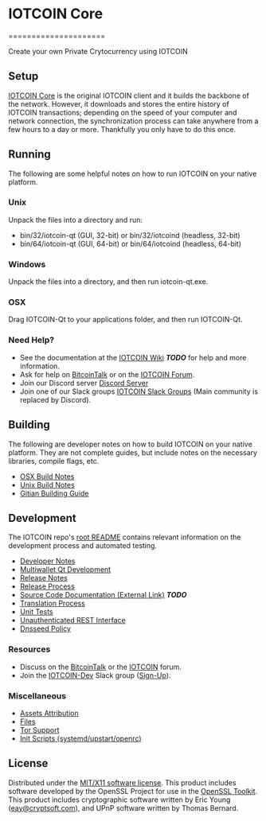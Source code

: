 # IOTCOIN Core
=====================
 
Create your own Private Crytocurrency using IOTCOIN

Setup
---------------------
[IOTCOIN Core](http://iotcoin.org/wallet) is the original IOTCOIN client and it builds the backbone of the network. However, it downloads and stores the entire history of IOTCOIN transactions; depending on the speed of your computer and network connection, the synchronization process can take anywhere from a few hours to a day or more. Thankfully you only have to do this once.

Running
---------------------
The following are some helpful notes on how to run IOTCOIN on your native platform.

### Unix

Unpack the files into a directory and run:

- bin/32/iotcoin-qt (GUI, 32-bit) or bin/32/iotcoind (headless, 32-bit)
- bin/64/iotcoin-qt (GUI, 64-bit) or bin/64/iotcoind (headless, 64-bit)

### Windows

Unpack the files into a directory, and then run iotcoin-qt.exe.

### OSX

Drag IOTCOIN-Qt to your applications folder, and then run IOTCOIN-Qt.

### Need Help?

* See the documentation at the [IOTCOIN Wiki](https://en.bitcoin.it/wiki/Main_Page) ***TODO***
for help and more information.
* Ask for help on [BitcoinTalk](https://bitcointalk.org/index.php?topic=1262920.0) or on the [IOTCOIN Forum](http://forum.iotcoin.org/).
* Join our Discord server [Discord Server](https://discord.iotcoin.org)
* Join one of our Slack groups [IOTCOIN Slack Groups](https://iotcoin.org/slack-logins/) (Main community is replaced by Discord).

Building
---------------------
The following are developer notes on how to build IOTCOIN on your native platform. They are not complete guides, but include notes on the necessary libraries, compile flags, etc.

- [OSX Build Notes](build-osx.md)
- [Unix Build Notes](build-unix.md)
- [Gitian Building Guide](gitian-building.md)

Development
---------------------
The IOTCOIN repo's [root README](https://github.com/IOTCOIN-Project/IOTCOIN/blob/master/README.md) contains relevant information on the development process and automated testing.

- [Developer Notes](developer-notes.md)
- [Multiwallet Qt Development](multiwallet-qt.md)
- [Release Notes](release-notes.md)
- [Release Process](release-process.md)
- [Source Code Documentation (External Link)](https://dev.visucore.com/bitcoin/doxygen/) ***TODO***
- [Translation Process](translation_process.md)
- [Unit Tests](unit-tests.md)
- [Unauthenticated REST Interface](REST-interface.md)
- [Dnsseed Policy](dnsseed-policy.md)

### Resources

* Discuss on the [BitcoinTalk](https://bitcointalk.org/index.php?topic=1262920.0) or the [IOTCOIN](http://forum.iotcoin.org/) forum.
* Join the [IOTCOIN-Dev](https://iotcoin-dev.slack.com/) Slack group ([Sign-Up](https://iotcoin-dev.herokuapp.com/)).

### Miscellaneous
- [Assets Attribution](assets-attribution.md)
- [Files](files.md)
- [Tor Support](tor.md)
- [Init Scripts (systemd/upstart/openrc)](init.md)

License
---------------------
Distributed under the [MIT/X11 software license](http://www.opensource.org/licenses/mit-license.php).
This product includes software developed by the OpenSSL Project for use in the [OpenSSL Toolkit](https://www.openssl.org/). This product includes
cryptographic software written by Eric Young ([eay@cryptsoft.com](mailto:eay@cryptsoft.com)), and UPnP software written by Thomas Bernard.

